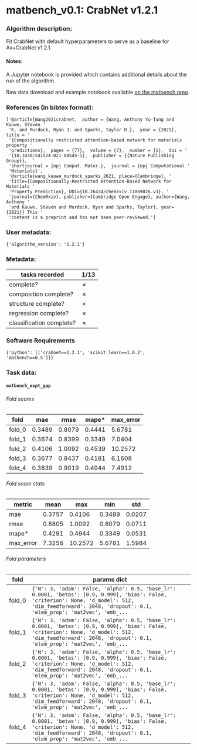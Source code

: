 # matbench_v0.1: CrabNet v1.2.1

### Algorithm description: 

Fit CrabNet with default hyperparameters to serve as a baseline for Ax+CrabNet v1.2.1.

#### Notes:
A Jupyter notebook is provided which contains additional details about the run of the algorithm.

Raw data download and example notebook available [on the matbench repo](https://github.com/hackingmaterials/matbench/tree/main/benchmarks/matbench_v0.1_CrabNet_v1.2.1).

### References (in bibtex format): 

```
['@article{Wang2021crabnet,  author = {Wang, Anthony Yu-Tung and Kauwe, Steven '
 'K. and Murdock, Ryan J. and Sparks, Taylor D.},  year = {2021},  title = '
 '{Compositionally restricted attention-based network for materials property '
 'predictions},  pages = {77},  volume = {7},  number = {1},  doi = '
 '{10.1038/s41524-021-00545-1},  publisher = {{Nature Publishing Group}},  '
 'shortjournal = {npj Comput. Mater.},  journal = {npj Computational '
 'Materials}',
 '@article{wang_kauwe_murdock_sparks_2021, place={Cambridge}, '
 'title={Compositionally-Restricted Attention-Based Network for Materials '
 'Property Prediction}, DOI={10.26434/chemrxiv.11869026.v3}, '
 'journal={ChemRxiv}, publisher={Cambridge Open Engage}, author={Wang, Anthony '
 'and Kauwe, Steven and Murdock, Ryan and Sparks, Taylor}, year={2021}} This '
 'content is a preprint and has not been peer-reviewed.']
```

### User metadata:

```
{'algorithm_version': '1.2.1'}
```

### Metadata:

| tasks recorded | 1/13 |
|----------------|-------------------------------------|
| complete? | ✗ | 
| composition complete? | ✗ | 
| structure complete? | ✗ | 
| regression complete? | ✗ | 
| classification complete? | ✗ | 

### Software Requirements

```
{'python': [['crabnet==1.2.1', 'scikit_learn==1.0.2', 'matbench==0.5']]}
```

### Task data:

#### `matbench_expt_gap`

###### Fold scores

| fold | mae | rmse | mape* | max_error |
|------ |------ |------ |------ |------ |
 | fold_0 | 0.3489| 0.8079| 0.4441| 5.6781 |
 | fold_1 | 0.3674| 0.8399| 0.3349| 7.0404 |
 | fold_2 | 0.4106| 1.0092| 0.4539| 10.2572 |
 | fold_3 | 0.3677| 0.8437| 0.4181| 6.1608 |
 | fold_4 | 0.3839| 0.9019| 0.4944| 7.4912 |


###### Fold score stats

| metric | mean | max | min | std |
|--------|------|-----|-----|-----|
| mae | 0.3757 | 0.4106 | 0.3489 | 0.0207 |
| rmse | 0.8805 | 1.0092 | 0.8079 | 0.0711 |
| mape* | 0.4291 | 0.4944 | 0.3349 | 0.0531 |
| max_error | 7.3256 | 10.2572 | 5.6781 | 1.5984 |


###### Fold parameters

| fold | params dict|
|------|------------|
| fold_0 | `{'N': 3, 'adam': False, 'alpha': 0.5, 'base_lr': 0.0001, 'betas': [0.9, 0.999], 'bias': False, 'criterion': None, 'd_model': 512, 'dim_feedforward': 2048, 'dropout': 0.1, 'elem_prop': 'mat2vec', 'emb_...` |
| fold_1 | `{'N': 3, 'adam': False, 'alpha': 0.5, 'base_lr': 0.0001, 'betas': [0.9, 0.999], 'bias': False, 'criterion': None, 'd_model': 512, 'dim_feedforward': 2048, 'dropout': 0.1, 'elem_prop': 'mat2vec', 'emb_...` |
| fold_2 | `{'N': 3, 'adam': False, 'alpha': 0.5, 'base_lr': 0.0001, 'betas': [0.9, 0.999], 'bias': False, 'criterion': None, 'd_model': 512, 'dim_feedforward': 2048, 'dropout': 0.1, 'elem_prop': 'mat2vec', 'emb_...` |
| fold_3 | `{'N': 3, 'adam': False, 'alpha': 0.5, 'base_lr': 0.0001, 'betas': [0.9, 0.999], 'bias': False, 'criterion': None, 'd_model': 512, 'dim_feedforward': 2048, 'dropout': 0.1, 'elem_prop': 'mat2vec', 'emb_...` |
| fold_4 | `{'N': 3, 'adam': False, 'alpha': 0.5, 'base_lr': 0.0001, 'betas': [0.9, 0.999], 'bias': False, 'criterion': None, 'd_model': 512, 'dim_feedforward': 2048, 'dropout': 0.1, 'elem_prop': 'mat2vec', 'emb_...` |




